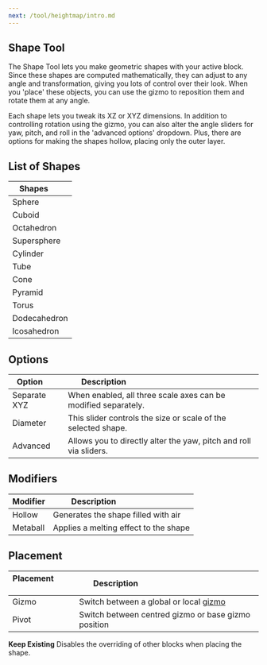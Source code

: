 ```yaml
---
next: /tool/heightmap/intro.md
---
```


## Shape Tool

The Shape Tool lets you make geometric shapes with your active block. Since these shapes are computed mathematically, they can adjust to any angle and transformation, giving you lots of control over their look. When you 'place' these objects, you can use the gizmo to reposition them and rotate them at any angle.

Each shape lets you tweak its XZ or XYZ dimensions. In addition to controlling rotation using the gizmo, you can also alter the angle sliders for yaw, pitch, and roll in the 'advanced options' dropdown. Plus, there are options for making the shapes hollow, placing only the outer layer.

## List of Shapes

| Shapes       |
| ------------ |
| Sphere       |
| Cuboid       |
| Octahedron   |
| Supersphere  |
| Cylinder     |
| Tube         |
| Cone         |
| Pyramid      |
| Torus        |
| Dodecahedron |
| Icosahedron  |

## Options

| Option       | Description                                                        |
| ------------ | ------------------------------------------------------------------ |
| Separate XYZ | When enabled, all three scale axes can be modified separately.     |
| Diameter     | This slider controls the size or scale of the selected shape.      |
| Advanced     | Allows you to directly alter the yaw, pitch and roll via sliders.  |

## Modifiers

| Modifier | Description                           |
| -------- | ------------------------------------- |
| Hollow   | Generates the shape filled with air   |
| Metaball | Applies a melting effect to the shape |

## Placement

| Placement           | Description                                                 |
| ------------------- | ----------------------------------------------------------- |
| Gizmo               | Switch between a global or local [gizmo](/editor/gizmos.md) |
| Pivot               | Switch between centred gizmo or base gizmo position         |

**Keep Existing** Disables the overriding of other blocks when placing the shape.
